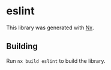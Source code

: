 # eslint

This library was generated with [Nx](https://nx.dev).



## Building

Run `nx build eslint` to build the library.




